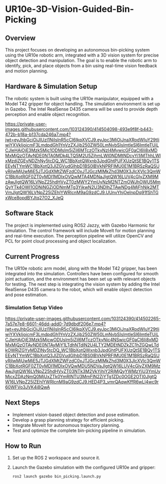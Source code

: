 # UR10e-3D-Vision-Guided-Bin-Picking

## Overview
This project focuses on developing an autonomous bin-picking system using the UR10e robotic arm, integrated with a 3D vision system for precise object detection and manipulation. The goal is to enable the robotic arm to identify, pick, and place objects from a bin using real-time vision feedback and motion planning.

## Hardware & Simulation Setup
The robotic system is built using the UR10e manipulator, equipped with a Model T42 gripper for object handling. The simulation environment is set up in Gazebo. The Intel RealSense D435 camera will be used to provide depth perception and enable object recognition.

https://private-user-images.githubusercontent.com/103124390/414504098-493e9f8f-b443-472b-b18a-b137cda246a7.mp4?jwt=eyJhbGciOiJIUzI1NiIsInR5cCI6IkpXVCJ9.eyJpc3MiOiJnaXRodWIuY29tIiwiYXVkIjoicmF3LmdpdGh1YnVzZXJjb250ZW50LmNvbSIsImtleSI6ImtleTUiLCJleHAiOjE3Mzk5Mjc1ODMsIm5iZiI6MTczOTkyNzI4MywicGF0aCI6Ii8xMDMxMjQzOTAvNDE0NTA0MDk4LTQ5M2U5ZjhmLWI0NDMtNDcyYi1iMThhLWIxMzdjZGEyNDZhNy5tcDQ_WC1BbXotQWxnb3JpdGhtPUFXUzQtSE1BQy1TSEEyNTYmWC1BbXotQ3JlZGVudGlhbD1BS0lBVkNPRFlMU0E1M1BRSzRaQSUyRjIwMjUwMjE5JTJGdXMtZWFzdC0xJTJGczMlMkZhd3M0X3JlcXVlc3QmWC1BbXotRGF0ZT0yMDI1MDIxOVQwMTA4MDNaJlgtQW16LUV4cGlyZXM9MzAwJlgtQW16LVNpZ25hdHVyZT0zMWY2YmUyNzM2NTZmOWJhOWU5MmQyYTk4OWI1ODNiNGZjODNmMTg3YjkwN2U3NDlhZTAwNDg4MjFhNjk2MTVmJlgtQW16LVNpZ25lZEhlYWRlcnM9aG9zdCJ9.UUnvYhjOeInpDq91fShTGxWce8opdBYJtq27O2_XJeQ

## Software Stack
The project is implemented using ROS2 Jazzy, with Gazebo Harmonic for simulation. The control framework will include MoveIt for motion planning and real-time execution. The perception pipeline will utilize OpenCV and PCL for point cloud processing and object localization.

## Current Progress
The UR10e robotic arm model, along with the Model T42 gripper, has been integrated into the simulation. Controllers have been configured for smooth joint actuation, and the environment has been set up with relevant objects for testing. The next step is integrating the vision system by adding the Intel RealSense D435 camera to the robot, which will enable object detection and pose estimation.

### Simulation Setup Video  
https://private-user-images.githubusercontent.com/103124390/414502265-7a57e7e8-6601-46dd-add0-7d9dbdf206e7.mp4?jwt=eyJhbGciOiJIUzI1NiIsInR5cCI6IkpXVCJ9.eyJpc3MiOiJnaXRodWIuY29tIiwiYXVkIjoicmF3LmdpdGh1YnVzZXJjb250ZW50LmNvbSIsImtleSI6ImtleTUiLCJleHAiOjE3Mzk5MjcwODUsIm5iZiI6MTczOTkyNjc4NSwicGF0aCI6Ii8xMDMxMjQzOTAvNDE0NTAyMjY1LTdhNTdlN2U4LTY2MDEtNDZkZC1hZGQwLTdkOWRiZGYyMDZlNy5tcDQ_WC1BbXotQWxnb3JpdGhtPUFXUzQtSE1BQy1TSEEyNTYmWC1BbXotQ3JlZGVudGlhbD1BS0lBVkNPRFlMU0E1M1BRSzRaQSUyRjIwMjUwMjE5JTJGdXMtZWFzdC0xJTJGczMlMkZhd3M0X3JlcXVlc3QmWC1BbXotRGF0ZT0yMDI1MDIxOVQwMDU5NDVaJlgtQW16LUV4cGlyZXM9MzAwJlgtQW16LVNpZ25hdHVyZT03NTk3M2VkYjhiY2RjMjQyYWMzYjU3YmUyMjcxZDAzNmQ0MjUxZTk0YmRlNTU3MmFlN2ZjYTg1ZDc0OGE2OTI0JlgtQW16LVNpZ25lZEhlYWRlcnM9aG9zdCJ9.HED4P3_vmrQAqwKffR6wLl4wc9r60WFVo3JVK4i8QwA

## Next Steps
- Implement vision-based object detection and pose estimation.
- Develop a grasp planning strategy for efficient picking.
- Integrate MoveIt for autonomous trajectory planning.
- Test and optimize the complete bin-picking pipeline in simulation.

## How to Run
1. Set up the ROS 2 workspace and source it.
2. Launch the Gazebo simulation with the configured UR10e and gripper:

   ```sh
   ros2 launch gazebo bin_picking.launch.py
